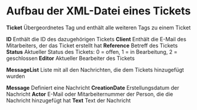 # Aufbau der XML-Datei eines Tickets

**Ticket** Übergeordnetes Tag und enthält alle weiteren Tags zu einem Ticket

**ID** Enthält die ID des dazugehörigen Tickets
**Client** Enthält die E-Mail des Mitarbeiters, der das Ticket erstellt hat
**Reference** Betreff des Tickets
**Status** Aktueller Status des Tickets: 0 = offen, 1 = in Bearbeitung, 2 = geschlossen
**Editor** Aktueller Bearbeiter des Tickets

**MessageList** Liste mit all den Nachrichten, die dem Tickets hinzugefügt wurden

**Message** Definiert eine Nachricht
**CreationDate** Erstellungsdatum der Nachricht
**Actor** E-Mail oder Mitarbeiternummer der Person, die die Nachricht hinzugefügt hat
**Text** Text der Nachricht